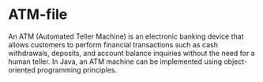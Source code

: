 # ATM-file

An ATM (Automated Teller Machine) is an electronic banking device that allows customers to perform financial transactions such as cash withdrawals, deposits, and account balance inquiries without the need for a human teller. In Java, an ATM machine can be implemented using object-oriented programming principles.
